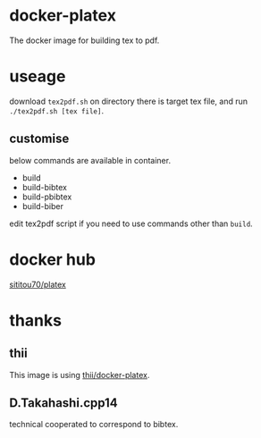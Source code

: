 # docker-platex
The docker image for building tex to pdf.

# useage
download `tex2pdf.sh` on directory there is target tex file, and run `./tex2pdf.sh [tex file]`.

## customise
below commands are available in container.

* build
* build-bibtex
* build-pbibtex
* build-biber

edit tex2pdf script if you need to use commands other than `build`.

# docker hub
[sititou70/platex](https://hub.docker.com/r/sititou70/platex/)

# thanks
## thii
This image is using [thii/docker-platex](https://github.com/thii/docker-platex).

## D.Takahashi.cpp14
technical cooperated to correspond to bibtex.

